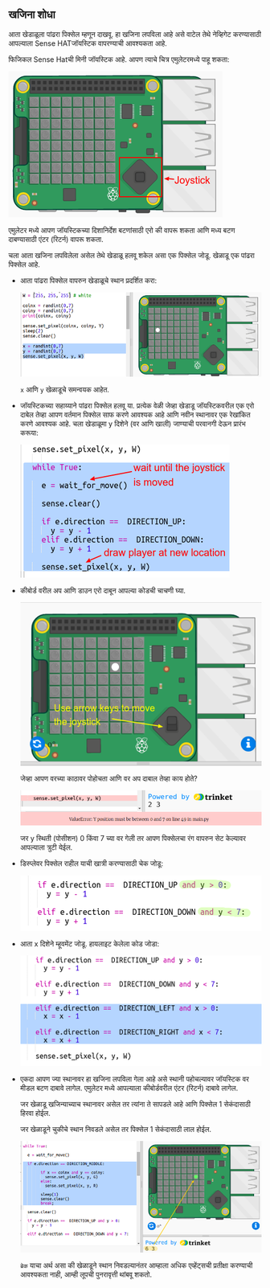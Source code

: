 ## खजिना शोधा

आता खेडाळूला पांढरा पिक्सेल म्हणून दाखवू. हा खजिना लपविला आहे असे वाटेल तेथे नेव्हिगेट करण्यासाठी आपल्याला Sense HATजॉयस्टिक वापरण्याची आवश्यकता आहे.

फिजिकल Sense Hatची मिनी जॉयस्टिक आहे. आपण त्याचे चित्र एमुलेटरमध्ये पाहू शकता:

![स्क्रीनशॉट](images/treasure-joystick.png)

एमुलेटर मध्ये आपण जॉयस्टिकच्या दिशानिर्देश बटणांसाठी एरो की वापरू शकता आणि मध्य बटण दाबण्यासाठी एंटर (रिटर्न) वापरू शकता.

चला आता खजिना लपविलेला असेल तेथे खेडाळू हलवू शकेल असा एक पिक्सेल जोडू. खेळाडू एक पांढरा पिक्सेल आहे.

+ आता पांढरा पिक्सेल वापरुन खेडाळूचे स्थान प्रदर्शित करा:
    
    ![स्क्रीनशॉट](images/treasure-player.png)
    
    ` x ` आणि ` y ` खेळाडूचे समन्वयक आहेत.

+ जॉयस्टिकच्या सहाय्याने पांढरा पिक्सेल हलवू या. प्रत्येक वेळी जेव्हा खेडाडू जॉयस्टिकवरील एक एरो दाबेल तेव्हा आपण वर्तमान पिक्सेल साफ करणे आवश्यक आहे आणि नवीन स्थानावर एक रेखांकित करणे आवश्यक आहे. चला खेडाळूमा y दिशेने (वर आणि खाली) जाण्याची परवानगी देऊन प्रारंभ करूया:
    
    ![स्क्रीनशॉट](images/treasure-move-y.png)

+ कीबोर्ड वरील अप आणि डाउन एरो दाबून आपल्या कोडची चाचणी घ्या.
    
    ![स्क्रीनशॉट](images/treasure-arrow-keys.png)
    
    जेव्हा आपण वरच्या काठावर पोहोचता आणि वर अप दाबाल तेव्हा काय होते?
    
    ![स्क्रीनशॉट](images/treasure-error.png)
    
    जर y स्थिती (पोसीशन) 0 किंवा 7 च्या वर गेली तर आपण पिक्सेलचा रंग वापरुन सेट केल्यावर आपल्याला त्रुटी येईल.

+ डिस्प्लेवर पिक्सेल राहील याची खात्री करण्यासाठी चेक जोडू:
    
    ![स्क्रीनशॉट](images/treasure-move-check.png)

+ आता x दिशेने म्हूवमेंट जोडू. हायलाइट केलेला कोड जोडा:
    
    ![स्क्रीनशॉट](images/treasure-move.png)

+ एकदा आपण ज्या स्थानावर हा खजिना लपविला गेला आहे असे स्थानी पहोचल्यावर जॉयस्टिक वर मीडल बटण दाबावे लागेल. एमुलेटर मध्ये आपल्याला कीबोर्डवरील एंटर (रिटर्न) दाबावे लागेल.
    
    जर खेळाडू खजिन्याच्याच स्थानावर असेल तर त्यांना ते सापडले आहे आणि पिक्सेल 1 सेकंदासाठी हिरवा होईल.
    
    जर खेळाडूने चुकीचे स्थान निवडले असेल तर पिक्सेल 1 सेकंदासाठी लाल होईल.
    
    ![स्क्रीनशॉट](images/treasure-check.png)
    
    ` ब्रेक ` याचा अर्थ असा की खेळाडूने स्थान निवडल्यानंतर आम्हाला अधिक एव्हेंट्सची प्रतीक्षा करण्याची आवश्यकता नाही, आम्ही लूपची पुनरावृत्ती थांबवू शकतो.